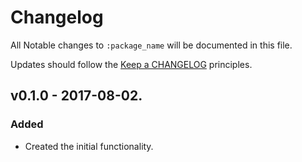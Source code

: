 # Changelog

All Notable changes to `:package_name` will be documented in this file.

Updates should follow the [Keep a CHANGELOG](http://keepachangelog.com/) principles.

## v0.1.0 - 2017-08-02.

### Added
- Created the initial functionality.
